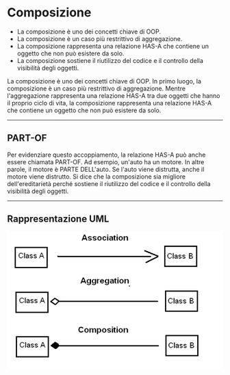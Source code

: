 # Composizione

* La composizione è uno dei concetti chiave di OOP.
* La composizione è un caso più restrittivo di aggregazione.
* La composizione rappresenta una relazione HAS-A che contiene un oggetto che non può esistere da solo.
* La composizione sostiene il riutilizzo del codice e il controllo della visibilità degli oggetti.

La composizione è uno dei concetti chiave di OOP. In primo luogo, la composizione è un caso più restrittivo di aggregazione. 
Mentre l'aggregazione rappresenta una relazione HAS-A tra due oggetti che hanno il proprio ciclo di vita, la composizione rappresenta una relazione HAS-A che contiene un oggetto che non può esistere da solo. 

---

## PART-OF

Per evidenziare questo accoppiamento, la relazione HAS-A può anche essere chiamata PART-OF. 
Ad esempio, un'auto ha un motore. 
In altre parole, il motore è PARTE DELL'auto. 
Se l'auto viene distrutta, anche il motore viene distrutto. 
Si dice che la composizione sia migliore dell'ereditarietà perché sostiene il riutilizzo del codice e il controllo della visibilità degli oggetti.

---

## Rappresentazione UML

![](./img/aggregazione-composizione-associazione.png)
